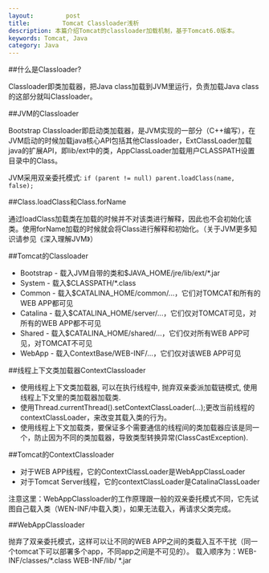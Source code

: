 ```yaml
---
layout:         post
title:         Tomcat Classloader浅析
description: 本篇介绍Tomcat的classloader加载机制，基于Tomcat6.0版本。
keywords: Tomcat, Java
category: Java
---
```



##什么是Classloader?

Classloader即类加载器，把Java class加载到JVM里运行，负责加载Java class的这部分就叫Classloader。

##JVM的Classloader

Bootstrap Classloader即启动类加载器，是JVM实现的一部分（C++编写），在JVM启动的时候加载java核心API包括其他Classloader，ExtClassLoader加载java的扩展API，即lib/ext中的类，AppClassLoader加载用户CLASSPATH设置目录中的Class。

JVM采用双亲委托模式:
  <code>if (parent != null) 
    parent.loadClass(name, false); </code>

##Class.loadClass和Class.forName

通过loadClass加载类在加载的时候并不对该类进行解释，因此也不会初始化该类。使用forName加载的时候就会将Class进行解释和初始化。（关于JVM更多知识请参见《深入理解JVM》）

##Tomcat的Classloader

* Bootstrap - 载入JVM自带的类和$JAVA_HOME/jre/lib/ext/*.jar
* System - 载入$CLASSPATH/*.class
* Common - 载入$CATALINA_HOME/common/...，它们对TOMCAT和所有的WEB APP都可见
* Catalina - 载入$CATALINA_HOME/server/...，它们仅对TOMCAT可见，对所有的WEB APP都不可见
* Shared - 载入$CATALINA_HOME/shared/...，它们仅对所有WEB APP可见，对TOMCAT不可见
* WebApp - 载入ContextBase/WEB-INF/...，它们仅对该WEB APP可见

##线程上下文类加载器ContextClassloader

* 使用线程上下文类加载器, 可以在执行线程中, 抛弃双亲委派加载链模式, 使用线程上下文里的类加载器加载类.
* 使用Thread.currentThread().setContextClassLoader(...);更改当前线程的contextClassLoader，来改变其载入类的行为。
* 使用线程上下文加载类，要保证多个需要通信的线程间的类加载器应该是同一个，防止因为不同的类加载器，导致类型转换异常(ClassCastException).

##Tomcat的ContextClassloader

* 对于WEB APP线程，它的ContextClassLoader是WebAppClassLoader
* 对于Tomcat Server线程，它的contextClassLoader是CatalinaClassLoader

注意这里：WebAppClassloader的工作原理跟一般的双亲委托模式不同，它先试图自己载入类（WEN-INF/中载入类），如果无法载入，再请求父类完成。

##WebAppClassloader

抛弃了双亲委托模式，这样可以让不同的WEB APP之间的类载入互不干扰（同一个tomcat下可以部署多个app，不同app之间是不可见的）。
载入顺序为：WEB-INF/classes/*.class WEB-INF/lib/ *.jar
